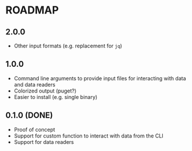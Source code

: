 # ROADMAP

## 2.0.0
- Other input formats (e.g. replacement for `jq`)

## 1.0.0
- Command line arguments to provide input files for interacting with data and data readers
- Colorized output (puget?)
- Easier to install (e.g. single binary)

## 0.1.0 (DONE)
- Proof of concept
- Support for custom function to interact with data from the CLI
- Support for data readers
